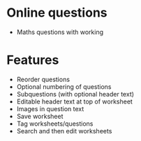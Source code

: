 # Online questions #
- Maths questions with working

# Features #
- Reorder questions
- Optional numbering of questions
- Subquestions (with optional header text)
- Editable header text at top of worksheet
- Images in question text
- Save worksheet
- Tag worksheets/questions
- Search and then edit worksheets
